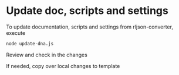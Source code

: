 <!--
@license
Copyright (c) 2025 Rljson

Use of this source code is governed by terms that can be
found in the LICENSE file in the root of this package.
-->

# Update doc, scripts and settings

To update documentation, scripts and settings from rljson-converter, execute

```bash
node update-dna.js
```

Review and check in the changes

If needed, copy over local changes to template
